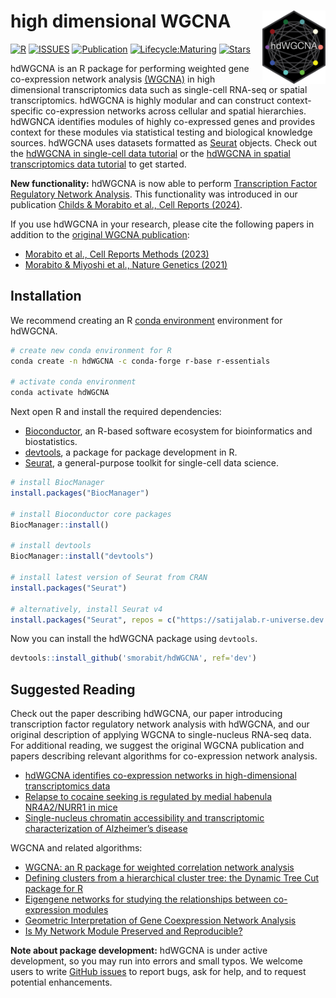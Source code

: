 
# high dimensional WGCNA <img src="man/figures/logo.png" align="right" height="20%" width="20%" />


[![R](https://img.shields.io/github/r-package/v/smorabit/hdWGCNA)](https://github.com/smorabit/hdWGCNA/tree/dev)
[![ISSUES](https://img.shields.io/github/issues/smorabit/hdWGCNA)](https://github.com/smorabit/hdWGCNA/issues)
[![Publication](https://img.shields.io/badge/publication-Cell%20Rep%20Meth-%2300A1D7)](https://www.cell.com/cell-reports-methods/fulltext/S2667-2375(23)00127-3)
[![Lifecycle:Maturing](https://img.shields.io/badge/Lifecycle-Maturing-007EC6)](https://github.com/smorabit/hdWGCNA)
[![Stars](https://img.shields.io/github/stars/smorabit/hdWGCNA?style=social)](https://github.com/smorabit/hdWGCNA/)


hdWGCNA is an R package for performing weighted gene co-expression network analysis [(WGCNA)](https://doi.org/10.1186/1471-2105-9-559) in high dimensional transcriptomics data such as single-cell RNA-seq or spatial transcriptomics. hdWGCNA is highly modular and can construct context-specific co-expression networks across cellular and spatial hierarchies. hdWGNCA identifies modules of highly co-expressed genes and provides context for these modules via statistical testing and biological knowledge sources. hdWGCNA uses datasets formatted as [Seurat](https://satijalab.org/seurat/index.html) objects. Check out the [hdWGCNA in single-cell data tutorial](https://smorabit.github.io/hdWGCNA/articles/basic_tutorial.html) or the [hdWGCNA in spatial transcriptomics data tutorial](https://smorabit.github.io/hdWGCNA/articles/ST_basics.html) to get started.

**New functionality:** hdWGCNA is now able to perform [Transcription Factor Regulatory Network Analysis](https://smorabit.github.io/hdWGCNA/articles/tf_network.html). This functionality was introduced in our publication [Childs & Morabito et al., Cell Reports (2024)](https://www.sciencedirect.com/science/article/pii/S2211124724002845).

If you use hdWGCNA in your research, please cite the following papers in addition to the [original WGCNA publication](https://doi.org/10.1186/1471-2105-9-559):

* [Morabito et al., Cell Reports Methods (2023)](https://www.cell.com/cell-reports-methods/fulltext/S2667-2375(23)00127-3)
* [Morabito & Miyoshi et al., Nature Genetics (2021)](https://doi.org/10.1038/s41588-021-00894-z)

## Installation

We recommend creating an R [conda environment](https://docs.conda.io/en/latest/) environment for hdWGCNA.

```bash
# create new conda environment for R
conda create -n hdWGCNA -c conda-forge r-base r-essentials

# activate conda environment
conda activate hdWGCNA
```

Next open R and install the required dependencies:

* [Bioconductor](https://www.bioconductor.org/), an R-based software ecosystem for bioinformatics and biostatistics.
* [devtools](https://devtools.r-lib.org/), a package for package development in R.
* [Seurat](https://satijalab.org/seurat/index.html), a general-purpose toolkit for single-cell data science.

```r
# install BiocManager
install.packages("BiocManager")

# install Bioconductor core packages
BiocManager::install()

# install devtools
BiocManager::install("devtools")

# install latest version of Seurat from CRAN
install.packages("Seurat")

# alternatively, install Seurat v4
install.packages("Seurat", repos = c("https://satijalab.r-universe.dev', 'https://cloud.r-project.org"))

```

Now you can install the hdWGCNA package using `devtools`.

```r
devtools::install_github('smorabit/hdWGCNA', ref='dev')
```

## Suggested Reading

Check out the paper describing hdWGCNA, our paper introducing transcription factor regulatory network analysis with hdWGCNA, and our original description of applying WGCNA to single-nucleus RNA-seq data. For additional reading, we suggest the original WGCNA publication and papers describing relevant algorithms for co-expression network analysis.

* [hdWGCNA identifies co-expression networks in high-dimensional transcriptomics data](https://www.cell.com/cell-reports-methods/fulltext/S2667-2375(23)00127-3) 
* [Relapse to cocaine seeking is regulated by medial habenula NR4A2/NURR1 in mice](https://www.sciencedirect.com/science/article/pii/S2211124724002845)
* [Single-nucleus chromatin accessibility and transcriptomic characterization of Alzheimer’s disease](https://doi.org/10.1038/s41588-021-00894-z) 

WGCNA and related algorithms:

* [WGCNA: an R package for weighted correlation network analysis](https://doi.org/10.1186/1471-2105-9-559)
* [Defining clusters from a hierarchical cluster tree: the Dynamic Tree Cut package for R](https://doi.org/10.1093/bioinformatics/btm563)
* [Eigengene networks for studying the relationships between co-expression modules](https://doi.org/10.1186/1752-0509-1-54)
* [Geometric Interpretation of Gene Coexpression Network Analysis](https://doi.org/10.1371/journal.pcbi.1000117)
* [Is My Network Module Preserved and Reproducible?](https://doi.org/10.1371/journal.pcbi.1001057)

**Note about package development:** hdWGCNA is under active development, so you may run into errors and small typos. We welcome users to
write [GitHub issues](https://docs.github.com/en/issues/tracking-your-work-with-issues/creating-an-issue)
to report bugs, ask for help, and to request potential enhancements.
